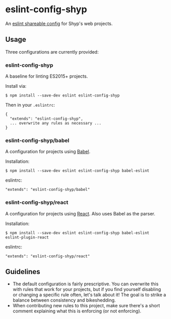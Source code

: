 # eslint-config-shyp

An [eslint shareable config](http://eslint.org/docs/developer-guide/shareable-configs) for Shyp's web projects.

## Usage

Three configurations are currently provided:

### eslint-config-shyp

A baseline for linting ES2015+ projects.

Install via:
```
$ npm install --save-dev eslint eslint-config-shyp
```

Then in your `.eslintrc`:
```
{
  "extends": "eslint-config-shyp",
  ... overwrite any rules as necessary ...
}
```

### eslint-config-shyp/babel

A configuration for projects using [Babel](https://babeljs.io). 

Installation:
```
$ npm install --save-dev eslint eslint-config-shyp babel-eslint
``` 

eslintrc:
```
"extends": "eslint-config-shyp/babel"
```

### eslint-config-shyp/react

A configuration for projects using [React](https://facebook.github.io/react/).
Also uses Babel as the parser.

Installation:
```
$ npm install --save-dev eslint eslint-config-shyp babel-eslint eslint-plugin-react
```

eslintrc:
```
"extends": "eslint-config-shyp/react"
```

## Guidelines

- The default configuration is fairly prescriptive. You can overwrite this with
  rules that work for your projects, but if you find yourself disabling or
  changing a specific rule often, let's talk about it! The goal is to strike a
  balance between consistency and bikeshedding.
- When contributing new rules to this project, make sure there's a short comment
  explaining what this is enforcing (or not enforcing).
